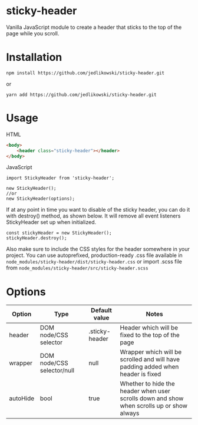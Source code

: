 # sticky-header
Vanilla JavaScript module to create a header that sticks to the top of the page while you scroll.

# Installation

```npm install https://github.com/jedlikowski/sticky-header.git```

or

```yarn add https://github.com/jedlikowski/sticky-header.git```

# Usage

HTML
```html
<body>
    <header class="sticky-header"></header>
</body>
```
JavaScript
```ecmascript 6
import StickyHeader from 'sticky-header';

new StickyHeader();
//or
new StickyHeader(options);
```

If at any point in time you want to disable of the sticky header, you can do it with destroy() method, as shown below. It will remove all event listeners StickyHeader set up when initialized.

```ecmascript 6
const stickyHeader = new StickyHeader();
stickyHeader.destroy();
```

Also make sure to include the CSS styles for the header somewhere in your project. 
 You can use autoprefixed, production-ready .css file available in ```node_modules/sticky-header/dist/sticky-header.css```
 or import .scss file from ```node_modules/sticky-header/src/sticky-header.scss```

# Options
| Option   | Type                       | Default value  | Notes                                                                                     |
|----------|----------------------------|----------------|-------------------------------------------------------------------------------------------|
| header   | DOM node/CSS selector      | .sticky-header | Header which will be fixed to the top of the page                                         |
| wrapper  | DOM node/CSS selector/null | null           | Wrapper which will be scrolled and will have padding added when header is fixed           |
| autoHide | bool                       | true           | Whether to hide the header when user scrolls down and show when scrolls up or show always |
